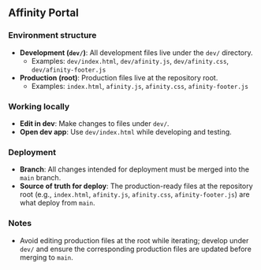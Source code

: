 ## Affinity Portal

### Environment structure
- **Development (`dev/`)**: All development files live under the `dev/` directory.
  - Examples: `dev/index.html`, `dev/afinity.js`, `dev/afinity.css`, `dev/afinity-footer.js`
- **Production (root)**: Production files live at the repository root.
  - Examples: `index.html`, `afinity.js`, `afinity.css`, `afinity-footer.js`

### Working locally
- **Edit in dev**: Make changes to files under `dev/`.
- **Open dev app**: Use `dev/index.html` while developing and testing.

### Deployment
- **Branch**: All changes intended for deployment must be merged into the `main` branch.
- **Source of truth for deploy**: The production-ready files at the repository root (e.g., `index.html`, `afinity.js`, `afinity.css`, `afinity-footer.js`) are what deploy from `main`.

### Notes
- Avoid editing production files at the root while iterating; develop under `dev/` and ensure the corresponding production files are updated before merging to `main`.

